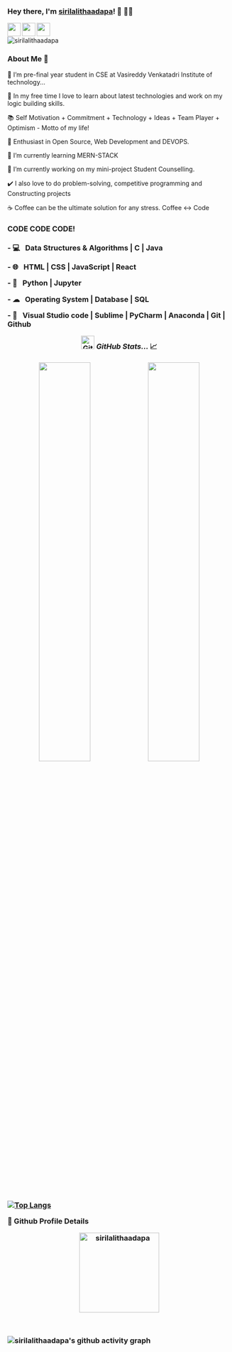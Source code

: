 ### Hey there, I'm [sirilalithaadapa](https://sirilalithaadapa.github.io)! 👋 👨‍💻

<a href="https://www.linkedin.com/in/siri-lalitha-adapa-5417451b6//">
  <img align="left" width="30px" src="https://cdn.jsdelivr.net/npm/simple-icons@v3/icons/linkedin.svg"  />
</a>
<a href="https://twitter.com/SiriLalitha1">
  <img align="left" width="30px" src="https://cdn.jsdelivr.net/npm/simple-icons@v3/icons/twitter.svg" />
</a>
<a href="mailto:sirilalitha9088@gmail.com">
  <img align="left" width="30px" src="https://cdn.jsdelivr.net/npm/simple-icons@v3/icons/gmail.svg" />
</a>
<br />

<p>
<p align="left"> <img src="https://komarev.com/ghpvc/?username=sirilalithaadapa&label=Profile%20views&color=0e75b6&style=flat" alt="sirilalithaadapa" /> </p>
</p>


<h3> About Me  🚀 </h3>
<p>
🔭 I’m pre-final year student in CSE at Vasireddy Venkatadri Institute of technology...
</p><p>
📎 In my free time I love to learn about latest technologies and work on my logic building skills.
</p><p>
📚 Self Motivation + Commitment + Technology + Ideas + Team Player + Optimism - Motto of my life!
</p><p>
🌱 Enthusiast in Open Source, Web Development and DEVOPS.</p>
<p>
🌱 I’m currently learning MERN-STACK</p>
<p>
🤔 I’m currently working on my mini-project Student Counselling.</p>
<p>
✔️ I also love to do problem-solving, competitive programming and Constructing projects</p>
<p>
☕ Coffee can be the ultimate solution for any stress. Coffee <-> Code </p>
 
  <h3> CODE CODE CODE! <h3>
    
<p>
- 💻  &nbsp; Data Structures & Algorithms | C | Java   
  </p><p>
- 🌐  &nbsp; HTML | CSS | JavaScript | React
  </p><p>
- 🐍  &nbsp;  Python | Jupyter 
  </p><p>
- ☁  &nbsp; Operating System | Database | SQL
  </p><p>
- 🔧  &nbsp; Visual Studio code | Sublime | PyCharm | Anaconda | Git | Github
  </p>
    
<div align="center">
  <img src="https://media.giphy.com/media/3o7abAHdYvZdBNnGZq/giphy.gif" width="30px" alt="GitHub-Status"/>&nbsp;<i><b>GitHub Stats... </b></i>📈<br><br>
  <img width="48%" src="https://github-readme-stats.vercel.app/api?username=sirilalithaadapa&show_icons=true&theme=tokyonight" />
  <img width="48%" src="https://github-readme-streak-stats.herokuapp.com/?user=sirilalithaadapa&theme=tokyonight" />
</div>

[![Top Langs](https://github-readme-stats.vercel.app/api/top-langs/?username=sirilalithaadapa&langs_count=10)](https://github.com/anuraghazra/github-readme-stats)    
<summary><b>🔎 Github Profile Details</b></summary>
    
<p align="center"><img height="180em" src="https://github-profile-summary-cards.vercel.app/api/cards/profile-details?username=sirilalithaadapa&theme=github_dark" alt="sirilalithaadapa" align = "center"/></p>
    
    
<br/>  

![sirilalithaadapa's github activity graph](https://activity-graph.herokuapp.com/graph?username=sirilalithaadapa&theme=nord) 
